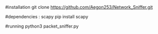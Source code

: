 #installation 
git clone https://github.com/Aegon253/Network_Sniffer.git

#dependencies : scapy
pip install scapy

#running
python3 packet_sniffer.py
